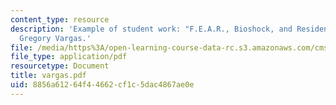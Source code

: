 ```yaml
---
content_type: resource
description: 'Example of student work: "F.E.A.R., Bioshock, and Resident Evil I" by
  Gregory Vargas.'
file: /media/https%3A/open-learning-course-data-rc.s3.amazonaws.com/cms-600-videogame-theory-and-analysis-fall-2007/8856a61264f44662cf1c5dac4867ae0e_vargas.pdf
file_type: application/pdf
resourcetype: Document
title: vargas.pdf
uid: 8856a612-64f4-4662-cf1c-5dac4867ae0e
---
```

